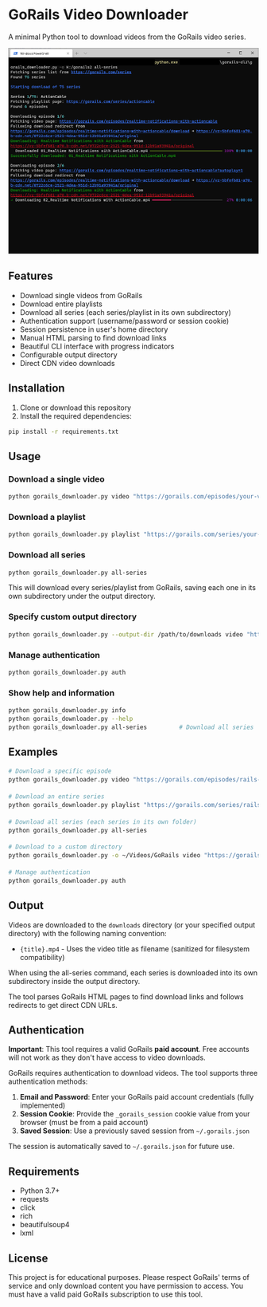 # GoRails Video Downloader

A minimal Python tool to download videos from the GoRails video series.

![GoRails Downloader Screenshot](screenshot.png)

## Features

- Download single videos from GoRails
- Download entire playlists
- Download all series (each series/playlist in its own subdirectory)
- Authentication support (username/password or session cookie)
- Session persistence in user's home directory
- Manual HTML parsing to find download links
- Beautiful CLI interface with progress indicators
- Configurable output directory
- Direct CDN video downloads

## Installation

1. Clone or download this repository
2. Install the required dependencies:

```bash
pip install -r requirements.txt
```

## Usage

### Download a single video

```bash
python gorails_downloader.py video "https://gorails.com/episodes/your-video-url"
```

### Download a playlist

```bash
python gorails_downloader.py playlist "https://gorails.com/series/your-series-url"
```

### Download all series

```bash
python gorails_downloader.py all-series
```
This will download every series/playlist from GoRails, saving each one in its own subdirectory under the output directory.

### Specify custom output directory

```bash
python gorails_downloader.py --output-dir /path/to/downloads video "https://gorails.com/episodes/your-video-url"
```

### Manage authentication

```bash
python gorails_downloader.py auth
```

### Show help and information

```bash
python gorails_downloader.py info
python gorails_downloader.py --help
python gorails_downloader.py all-series         # Download all series
```

## Examples

```bash
# Download a specific episode
python gorails_downloader.py video "https://gorails.com/episodes/rails-7-hotwire-turbo-streams"

# Download an entire series
python gorails_downloader.py playlist "https://gorails.com/series/rails-7-hotwire"

# Download all series (each series in its own folder)
python gorails_downloader.py all-series

# Download to a custom directory
python gorails_downloader.py -o ~/Videos/GoRails video "https://gorails.com/episodes/rails-7-hotwire-turbo-streams"

# Manage authentication
python gorails_downloader.py auth
```

## Output

Videos are downloaded to the `downloads` directory (or your specified output directory) with the following naming convention:
- `{title}.mp4` - Uses the video title as filename (sanitized for filesystem compatibility)

When using the all-series command, each series is downloaded into its own subdirectory inside the output directory.

The tool parses GoRails HTML pages to find download links and follows redirects to get direct CDN URLs.

## Authentication

**Important**: This tool requires a valid GoRails **paid account**. Free accounts will not work as they don't have access to video downloads.

GoRails requires authentication to download videos. The tool supports three authentication methods:

1. **Email and Password**: Enter your GoRails paid account credentials (fully implemented)
2. **Session Cookie**: Provide the `_gorails_session` cookie value from your browser (must be from a paid account)
3. **Saved Session**: Use a previously saved session from `~/.gorails.json`

The session is automatically saved to `~/.gorails.json` for future use.

## Requirements

- Python 3.7+
- requests
- click
- rich
- beautifulsoup4
- lxml

## License

This project is for educational purposes. Please respect GoRails' terms of service and only download content you have permission to access. You must have a valid paid GoRails subscription to use this tool. 